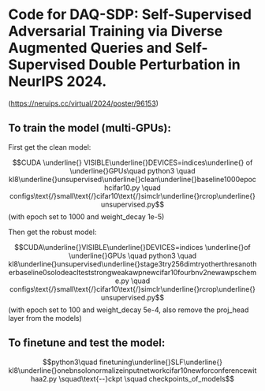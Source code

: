 # Code for DAQ-SDP: Self-Supervised Adversarial Training via Diverse Augmented Queries and Self-Supervised Double Perturbation in NeurIPS 2024.

(https://neruips.cc/virtual/2024/poster/96153)

## To train the model (multi-GPUs):

First get the clean model:

$$CUDA \underline{} VISIBLE\underline{}DEVICES=indices\underline{} of \underline{}GPUs\quad python3 \quad kl8\underline{}unsupervised\underline{}clean\underline{}baseline1000epochcifar10.py \quad configs\text{/}small\text{/}cifar10\text{/}simclr\underline{}rcrop\underline{}unsupervised.py$$ 
(with epoch set to 1000 and weight_decay 1e-5)

Then get the robust model:

$$CUDA\underline{}VISIBLE\underline{}DEVICES=indices \underline{}of \underline{}GPUs \quad python3 \quad kl8\underline{}unsupervised\underline{}stage3try256dimtryotherthresanotherbaseline0solodeaclteststrongweakawpnewcifar10fourbnv2newawpscheme.py  \quad configs\text{/}small\text{/}cifar10\text{/}simclr\underline{}rcrop\underline{}unsupervised.py$$
(with epoch set to 100 and weight_decay 5e-4, also remove the proj_head layer from the models)

## To finetune and test the model:

$$python3\quad finetuning\underline{}SLF\underline{} kl8\underline{}onebnsolonormalizeinputnetworkcifar10newforconferencewithaa2.py \squad\text{--}ckpt \squad checkpoints_of_models$$
